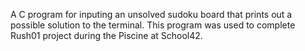 A C program for inputing an unsolved sudoku board that prints out a possible solution to the terminal. This program was used to complete Rush01 project during the Piscine at School42.
